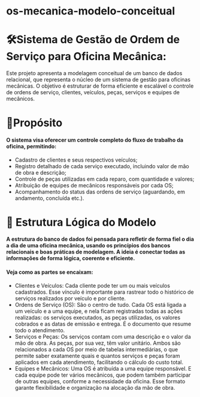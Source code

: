 # os-mecanica-modelo-conceitual

<h1>🛠️Sistema de Gestão de Ordem de Serviço para Oficina Mecânica:</h1>
Este projeto apresenta a modelagem conceitual de um banco de dados relacional, que representa o núcleo de um sistema de gestão para oficinas mecânicas.
O objetivo é estruturar de forma eficiente e escalável o controle de ordens de serviço, clientes, veículos, peças, serviços e equipes de mecânicos.

<h1>🎯Propósito</h1>
<h4>O sistema visa oferecer um controle completo do fluxo de trabalho da oficina, permitindo:</h4>
<ul>
  <li>Cadastro de clientes e seus respectivos veículos;</li>
  <li>Registro detalhado de cada serviço executado, incluindo valor de mão de obra e descrição;</li>
  <li>Controle de peças utilizadas em cada reparo, com quantidade e valores;</li>
  <li>Atribuição de equipes de mecânicos responsáveis por cada OS;</li>
  <li>Acompanhamento do status das ordens de serviço (aguardando, em andamento, concluída etc.).</li>
</ul>

<h1>🧩 Estrutura Lógica do Modelo</h1>
<h4>A estrutura do banco de dados foi pensada para refletir de forma fiel o dia a dia de uma oficina mecânica, usando os princípios dos bancos relacionais e boas práticas de modelagem. A ideia é conectar todas as informações de forma lógica, coerente e eficiente.</h4>
<h4>Veja como as partes se encaixam:</h4>

<ul>
  <li>Clientes e Veículos:
Cada cliente pode ter um ou mais veículos cadastrados. Esse vínculo é importante para rastrear todo o histórico de serviços realizados por veículo e por cliente.</li>
  <li>Ordens de Serviço (OS):
São o centro de tudo. Cada OS está ligada a um veículo e a uma equipe, e nela ficam registradas todas as ações realizadas: os serviços executados, as peças utilizadas, os valores cobrados e as datas de emissão e entrega. É o documento que resume todo o atendimento.</li>
  <li>Serviços e Peças:
Os serviços contam com uma descrição e o valor da mão de obra. As peças, por sua vez, têm valor unitário. Ambos são relacionados a cada OS por meio de tabelas intermediárias, o que permite saber exatamente quais e quantos serviços e peças foram aplicados em cada atendimento, facilitando o cálculo do custo total.</li>
  <li>Equipes e Mecânicos:
Uma OS é atribuída a uma equipe responsável. E cada equipe pode ter vários mecânicos, que podem também participar de outras equipes, conforme a necessidade da oficina. Esse formato garante flexibilidade e organização na alocação da mão de obra.</li>
</ul>






